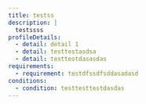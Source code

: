 ```yaml
---
title: testss
description: |
  testssss
profileDetails:
  - detail: detail 1
  - detail: testtestasdsa
  - detail: testtestdasasdas
requirements:
  - requirement: testdfssdfsddasadasd
conditions:
  - condition: testtesttestdasdas
---
```



